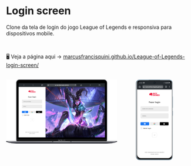 # Login screen

<p>Clone da tela de login do jogo League of Legends e responsiva para dispositivos mobile.</p>

<br>

🖥 Veja a página aqui -> <a href="https://marcusfrancisquini.github.io/League-of-Legends-login-screen/">marcusfrancisquini.github.io/League-of-Legends-login-screen/</a>

<br>

<div align="center">
 <img src="images/mobile.png" width=20%>
 <img src="images/pc.png" width=60% align="left">
</div>
